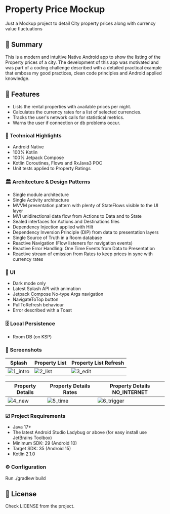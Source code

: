# Property Price Mockup
Just a Mockup project to detail City property prices along with currency value fluctuations


## 📜 Summary

This is a modern and intuitive Native Android app to show the listing of the Property prices of a city.
The development of this app was motivated and was part of a coding challenge described with a detailed practical example
that emboss my good practices, clean code principles and Android applied knowledge.


## 📌 Features

- Lists the rental properties with available prices per night.
- Calculates the currency rates for a list of selected currencies.
- Tracks the user's network calls for statistical metrics.
- Warns the user if connection or db problems occur.


### 🚀 Technical Highlights

- Android Native
- 100% Kotlin
- 100% Jetpack Compose
- Kotlin Coroutines, Flows and RxJava3 POC
- Unit tests applied to Property Ratings


### 🏛️ Architecture & Design Patterns

- Single module architecture
- Single Activity architecture
- MVVM presentation pattern with plenty of StateFlows visible to the UI layer
- MVI unidirectional data flow from Actions to Data and to State
- Sealed interfaces for Actions and Destinations files
- Dependency Injection applied with Hilt
- Dependency Inversion Principle (DIP) from data to presentation layers
- Single Source of Truth in a Room database
- Reactive Navigation (Flow listeners for navigation events)
- Reactive Error Handling: One Time Events from Data to Presentation
- Reactive stream of emission from Rates to keep prices in sync with currency rates


### 📲 UI

- Dark mode only
- Latest Splash API with animation
- Jetpack Compose No-type Args navigation
- NavigateToTop button
- PullToRefresh behaviour
- Error described with a Toast


### 🗄️ Local Persistence

- Room DB (on KSP)


### 📸 Screenshots

| Splash               | Property List       | Property List Refresh |
|----------------------|---------------------|-----------------------|
| ![1_intro](https://) | ![2_list](https://) | ![3_edit](https://)   |

| Property Details   | Property Details Rates | Property Details NO_INTERNET |
|--------------------|------------------------|------------------------------|
| ![4_new](https://) | ![5_time](https://)    | ![6_trigger](https://)       |


### ☑ Project Requirements

- Java 17+
- The latest Android Studio Ladybug or above (for easy install use JetBrains Toolbox)
- Minimum SDK: 29 (Android 10)
- Target SDK: 35 (Android 15)
- Kotlin 2.1.0


### ⚙️ Configuration

Run ./gradlew build


## 🧾 License

Check LICENSE from the project.